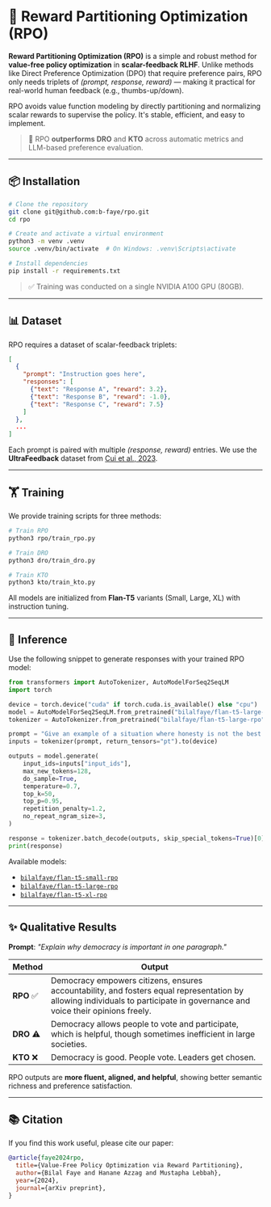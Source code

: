 # 🧠 Reward Partitioning Optimization (RPO)

**Reward Partitioning Optimization (RPO)** is a simple and robust method for **value-free policy optimization** in **scalar-feedback RLHF**. Unlike methods like Direct Preference Optimization (DPO) that require preference pairs, RPO only needs triplets of *(prompt, response, reward)* — making it practical for real-world human feedback (e.g., thumbs-up/down).

RPO avoids value function modeling by directly partitioning and normalizing scalar rewards to supervise the policy. It's stable, efficient, and easy to implement.

> 🚀 RPO **outperforms DRO** and **KTO** across automatic metrics and LLM-based preference evaluation.

---

## 📦 Installation

```bash
# Clone the repository
git clone git@github.com:b-faye/rpo.git
cd rpo

# Create and activate a virtual environment
python3 -m venv .venv
source .venv/bin/activate  # On Windows: .venv\Scripts\activate

# Install dependencies
pip install -r requirements.txt
```

> ✅ Training was conducted on a single NVIDIA A100 GPU (80GB).

---

## 📊 Dataset

RPO requires a dataset of scalar-feedback triplets:

```json
[
  {
    "prompt": "Instruction goes here",
    "responses": [
      {"text": "Response A", "reward": 3.2},
      {"text": "Response B", "reward": -1.0},
      {"text": "Response C", "reward": 7.5}
    ]
  },
  ...
]
```

Each prompt is paired with multiple *(response, reward)* entries.
We use the **UltraFeedback** dataset from [Cui et al., 2023](https://huggingface.co/datasets/CarperAI/ultrafeedback_binarized).

---

## 🏋️ Training

We provide training scripts for three methods:

```bash
# Train RPO
python3 rpo/train_rpo.py

# Train DRO
python3 dro/train_dro.py

# Train KTO
python3 kto/train_kto.py
```

All models are initialized from **Flan-T5** variants (Small, Large, XL) with instruction tuning.

---

## 🔮 Inference

Use the following snippet to generate responses with your trained RPO model:

```python
from transformers import AutoTokenizer, AutoModelForSeq2SeqLM
import torch

device = torch.device("cuda" if torch.cuda.is_available() else "cpu")
model = AutoModelForSeq2SeqLM.from_pretrained("bilalfaye/flan-t5-large-rpo").to(device)
tokenizer = AutoTokenizer.from_pretrained("bilalfaye/flan-t5-large-rpo")

prompt = "Give an example of a situation where honesty is not the best policy."
inputs = tokenizer(prompt, return_tensors="pt").to(device)

outputs = model.generate(
    input_ids=inputs["input_ids"],
    max_new_tokens=128,
    do_sample=True,
    temperature=0.7,
    top_k=50,
    top_p=0.95,
    repetition_penalty=1.2,
    no_repeat_ngram_size=3,
)

response = tokenizer.batch_decode(outputs, skip_special_tokens=True)[0]
print(response)
```

Available models:

* [`bilalfaye/flan-t5-small-rpo`](https://huggingface.co/bilalfaye/flan-t5-small-rpo)
* [`bilalfaye/flan-t5-large-rpo`](https://huggingface.co/bilalfaye/flan-t5-large-rpo)
* [`bilalfaye/flan-t5-xl-rpo`](https://huggingface.co/bilalfaye/flan-t5-xl-rpo)

---

## ✨ Qualitative Results

**Prompt**: *"Explain why democracy is important in one paragraph."*

| Method     | Output                                                                                                                                                                      |
| ---------- | --------------------------------------------------------------------------------------------------------------------------------------------------------------------------- |
| **RPO** ✅  | Democracy empowers citizens, ensures accountability, and fosters equal representation by allowing individuals to participate in governance and voice their opinions freely. |
| **DRO** ⚠️ | Democracy allows people to vote and participate, which is helpful, though sometimes inefficient in large societies.                                                         |
| **KTO** ❌  | Democracy is good. People vote. Leaders get chosen.                                                                                                                         |

RPO outputs are **more fluent, aligned, and helpful**, showing better semantic richness and preference satisfaction.

---

## 📚 Citation

If you find this work useful, please cite our paper:

```bibtex
@article{faye2024rpo,
  title={Value-Free Policy Optimization via Reward Partitioning},
  author={Bilal Faye and Hanane Azzag and Mustapha Lebbah},
  year={2024},
  journal={arXiv preprint},
}
```



